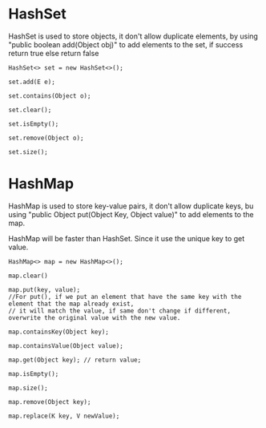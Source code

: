 # HashSet
HashSet is used to store objects, it don't allow duplicate elements, by using "public boolean add(Object obj)" to add elements to the set, if success return true else return false

```
HashSet<> set = new HashSet<>();

set.add(E e);

set.contains(Object o);

set.clear();

set.isEmpty();

set.remove(Object o);

set.size();

```


# HashMap
HashMap is used to store key-value pairs, it don't allow duplicate keys, bu using "public Object put(Object Key, Object value)" to add elements to the map.

HashMap will be faster than HashSet. Since it use the unique key to get value.

~~~
HashMap<> map = new HashMap<>();

map.clear()

map.put(key, value);
//For put(), if we put an element that have the same key with the element that the map already exist, 
// it will match the value, if same don't change if different, overwrite the original value with the new value.

map.containsKey(Object key);

map.containsValue(Object value);

map.get(Object key); // return value;

map.isEmpty();

map.size();

map.remove(Object key);

map.replace(K key, V newValue);
~~~
